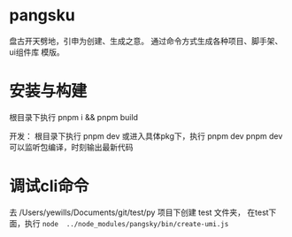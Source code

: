 # pangsku
盘古开天劈地，引申为创建、生成之意。
通过命令方式生成各种项目、脚手架、ui组件库 模版。

# 安装与构建
根目录下执行 pnpm i && pnpm build

开发：
根目录下执行 pnpm dev
或进入具体pkg下，执行 pnpm dev
pnpm dev 可以监听包编译，时刻输出最新代码


# 调试cli命令
去 /Users/yewills/Documents/git/test/py 项目下创建 test 文件夹，
在test下面，执行 `node  ../node_modules/pangsky/bin/create-umi.js`


